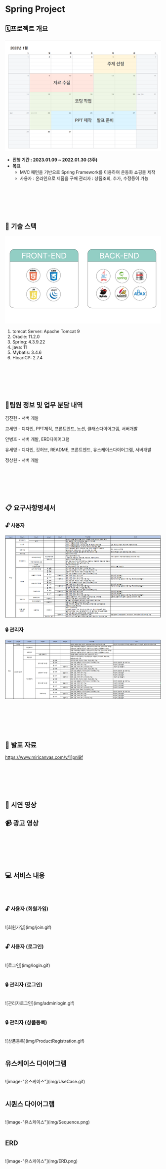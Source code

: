 # Spring Project

## 🗓️프로젝트 개요

![image-"일정표"](img/Schedule.png)

- **진행 기간 : 2023.01.09 ~ 2022.01.30 (3주)**
- **목표**
  - MVC 패턴을 기반으로 Spring Framework를 이용하여 운동화 쇼핑몰 제작
  - 사용자 : 온라인으로 제품을 구매
    관리자 : 상품조회, 추가, 수정등이 가능
    
</br></br></br></br></br>
 
## :wrench: 기술 스택

![image-"기술스택"](img/TechnologyStack.jpg)
</br>
1. tomcat Server: Apache Tomcat 9
2. Oracle: 11.2.0
3. Spring: 4.3.9.22
4. java: 11
5. Mybatis: 3.4.6
6. HicariCP: 2.7.4
    
</br></br></br></br></br>
 
## 👯팀원 정보 및 업무 분담 내역

김진현 - 서버 개발

고세연 - 디자인, PPT제작, 프론트엔드, 노션, 클래스다이어그램, 서버개발

안병호 - 서버 개발, ERD다이어그램

유세영 - 디자인, 깃허브, README, 프론트엔드, 유스케이스다이어그램, 서버개발

정상원 - 서버 개발
    
</br></br></br></br></br>
 
## :clipboard: 요구사항명세서

### :unlock: 사용자
![image-"사용자명세서"](img/user.png)



### :lock: 관리자
![image-"관리자명세서"](img/admin.png)
    
</br></br></br></br></br>
 
## :file_folder: 발표 자료

https://www.miricanvas.com/v/11pnl9f
    
</br></br></br></br></br>
 
## :information_desk_person: 시연 영상



## :video_camera: 광고 영상
    
</br></br></br></br></br>
 
## :computer: 서비스 내용

</br></br>

### :unlock: 사용자 (회원가입)
</br>
![회원가입](img/join.gif)
</br></br>

### :unlock: 사용자 (로그인)
</br>
![로그인](img/login.gif)
</br></br>

### :lock: 관리자 (로그인)
</br>
![관리자로그인](img/adminlogin.gif)
</br></br>

### :lock: 관리자 (상품등록)
</br>
![상품등록](img/ProductRegistration.gif)
</br></br>





## 유스케이스 다이어그램
</br>
![image-"유스케이스"](img/UseCase.gif)
</br></br>

## 시퀀스 다이어그램
</br>
![image-"유스케이스"](img/Sequence.png)
</br></br>

## ERD
</br>
![image-"유스케이스"](img/ERD.png)
</br></br>








